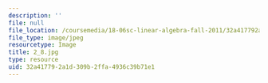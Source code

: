 ```yaml
---
description: ''
file: null
file_location: /coursemedia/18-06sc-linear-algebra-fall-2011/32a417792a1d309b2ffa4936c39b71e1_2_8.jpg
file_type: image/jpeg
resourcetype: Image
title: 2_8.jpg
type: resource
uid: 32a41779-2a1d-309b-2ffa-4936c39b71e1
---
```

